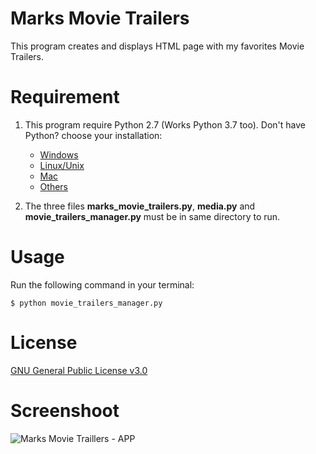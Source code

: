 # Marks Movie Trailers
This program creates and displays HTML page with my favorites Movie Trailers. 

# Requirement

1. This program require Python 2.7 (Works Python 3.7 too). Don't have Python? choose your installation: 
   - [Windows](https://www.python.org/downloads/windows/)
   - [Linux/Unix](https://www.python.org/downloads/source/)
   - [Mac](https://www.python.org/downloads/mac-osx/)
   - [Others](https://www.python.org/download/other/)

2.  The three files **marks_movie_trailers.py**, **media.py** and **movie_trailers_manager.py** must be in same directory to run.

# Usage

Run the following command in your terminal:

    $ python movie_trailers_manager.py
    
# License
[GNU General Public License v3.0](https://www.gnu.org/licenses/gpl-3.0.pt-br.html)


# Screenshoot

![](https://github.com/denmarksdev/catalog/blob/master/screenshot.JPG?raw=true "Marks Movie Traillers - APP")


